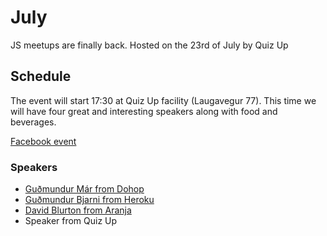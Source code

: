 # July
JS meetups are finally back.
Hosted on the 23rd of July by Quiz Up
## Schedule
The event will start 17:30 at Quiz Up facility (Laugavegur 77). This time we will have four great and interesting speakers along with food and beverages.  

[Facebook event](https://www.facebook.com/events/1654793668088876/)


### Speakers
 - [Guðmundur Már from Dohop][#12]
 - [Guðmundur Bjarni from Heroku][#11]
 - [David Blurton from Aranja][#13]
 - Speaker from Quiz Up

[#12]: https://github.com/jsis/monthly-meetup/issues/12
[#11]: https://github.com/jsis/monthly-meetup/issues/11
[#13]: https://github.com/jsis/monthly-meetup/issues/13
